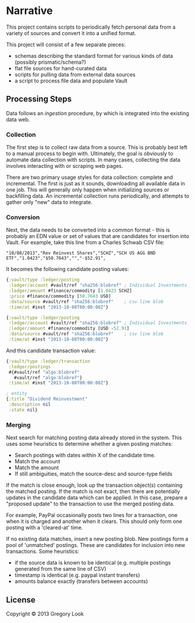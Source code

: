Narrative
=========

This project contains scripts to periodically fetch personal data from a variety
of sources and convert it into a unified format.

This project will consist of a few separate pieces:
- schemas describing the standard format for various kinds of data (possibly prismatic/schema?)
- flat file sources for hand-curated data
- scripts for pulling data from external data sources
- a script to process file data and populate Vault

## Processing Steps

Data follows an _ingestion_ procedure, by which is integrated into the existing
data web.

### Collection

The first step is to collect raw data from a source. This is probably best left
to a manual process to begin with. Ultimately, the goal is obviously to automate
data collection with scripts. In many cases, collecting the data involves
interacting with or scraping web pages.

There are two primary usage styles for data collection: complete and
incremental. The first is just as it sounds, downloading all available data in
one job. This will generally only happen when initializing sources or
backfilling data. An incremental collection runs periodically, and attempts to
gather only "new" data to integrate.

### Conversion

Next, the data needs to be converted into a common format - this is probably an
EDN value or set of values that are candidates for insertion into Vault.  For
example, take this line from a Charles Schwab CSV file:

```csv
"10/08/2013","Rev Reinvest Shares","SCHZ","SCH US AGG BND ETF","1.0423","$50.7643","","-$52.91",
```

It becomes the following candidate posting values:

```clojure
{:vault/type :ledger/posting
 :ledger/account #vault/ref "sha256:blobref" ; Individual Investments
 :ledger/amount #finance/commodity [1.0423 SCHZ]
 :price #finance/commodity [50.7643 USD]
 :data/source #vault/ref "sha256:blobref"    ; csv line blob
 :time/at #inst "2013-10-08T00:00:00Z"}

{:vault/type :ledger/posting
 :ledger/account #vault/ref "sha256:blobref" ; Individual Investments
 :ledger/amount #finance/commodity [USD -52.91]
 :data/source #vault/ref "sha256:blobref"    ; csv line blob
 :time/at #inst "2013-10-08T00:00:00Z"}
```

And this candidate transaction value:

```clojure
{:vault/type :ledger/transaction
 :ledger/postings
 #{#vault/ref "algo:blobref"
   #vault/ref "algo:blobref"}
 :time/at #inst "2013-10-08T00:00:00Z"}

; entity
{:title "Dividend Reinvestment"
 :description nil
 :state nil}
```

### Merging

Next search for matching posting data already stored in the system. This uses
some heuristics to determine whether a given posting matches:
- Search postings with dates within X of the candidate time.
- Match the account
- Match the amount
- If still ambiguities, match the source-desc and source-type fields

If the match is close enough, look up the transaction object(s) containing the
matched posting. If the match is not exact, then there are potentially updates
in the candidate data which can be applied. In this case, prepare a "proposed
update" to the transaction to use the merged posting data.

For example, PayPal occasionally posts two lines for a transaction, one when it
is charged and another when it clears. This should only form one posting with a
'cleared-at' time.

If no existing data matches, insert a new posting blob. New postings form a pool
of 'unmatched' postings. These are candidates for inclusion into new
transactions. Some heuristics:
- if the source data is known to be identical (e.g. multiple postings generated
  from the same line of CSV)
- timestamp is identical (e.g. paypal instant transfers)
- amounts balance exactly (transfers between accounts)

## License

Copyright © 2013 Gregory Look
